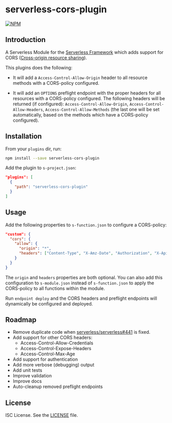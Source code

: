 # serverless-cors-plugin

[![NPM](https://nodei.co/npm/serverless-cors-plugin.png)](https://nodei.co/npm/serverless-cors-plugin/)

## Introduction

A Serverless Module for the [Serverless Framework](http://www.serverless.com) which
adds support for CORS ([Cross-origin resource sharing](https://en.wikipedia.org/wiki/Cross-origin_resource_sharing)).

This plugins does the following:

* It will add a `Access-Control-Allow-Origin` header to all resource methods with
  a CORS-policy configured.

* It will add an `OPTIONS` preflight endpoint with the proper headers for all
  resources with a CORS-policy configured. The following headers will be returned
  (if configured): `Access-Control-Allow-Origin`, `Access-Control-Allow-Headers`,
  `Access-Control-Allow-Methods` (the last one will be set automatically, based
  on the methods which have a CORS-policy configured).

## Installation

From your `plugins` dir, run:

```bash
npm install --save serverless-cors-plugin
```

Add the plugin to `s-project.json`:

```json
"plugins": [
  {
    "path": "serverless-cors-plugin"
  }
]
```

## Usage

Add the following properties to `s-function.json` to configure a CORS-policy:

```json
"custom": {
  "cors": {
    "allow": {
      "origin": "*",
      "headers": ["Content-Type", "X-Amz-Date", "Authorization", "X-Api-Key"]
    }
  }
}
```

The `origin` and `headers` properties are both optional. You can also add this
configuration to `s-module.json` instead of `s-function.json` to apply the CORS-policy
to all functions within the module.

Run `endpoint deploy` and the CORS headers and preflight endpoints will dynamically
be configured and deployed.

## Roadmap

* Remove duplicate code when [serverless/serverless#441](https://github.com/serverless/serverless/issues/441)
  is fixed.
* Add support for other CORS headers:
  * Access-Control-Allow-Credentials
  * Access-Control-Expose-Headers
  * Access-Control-Max-Age
* Add support for authentication
* Add more verbose (debugging) output
* Add unit tests
* Improve validation
* Improve docs
* Auto-cleanup removed preflight endpoints

## License

ISC License. See the [LICENSE](LICENSE) file.
